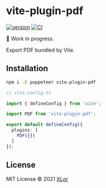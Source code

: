 # vite-plugin-pdf

[![version](https://img.shields.io/npm/v/vite-plugin-pdf?color=rgb%2850%2C203%2C86%29&label=vite-plugin-pdf)](https://www.npmjs.com/package/vite-plugin-pdf) [![CI](https://github.com/yjl9903/vite-plugin-pdf/actions/workflows/ci.yml/badge.svg)](https://github.com/yjl9903/vite-plugin-pdf/actions/workflows/ci.yml)

:construction: Work in progress.

Export PDF bundled by Vite.

## Installation

```bash
npm i -D puppeteer vite-plugin-pdf
```

```ts
// vite.config.ts

import { defineConfig } from 'vite';

import PDF from 'vite-plugin-pdf';

export default defineConfig({
  plugins: [
    PDF({})
  ]
});
```

## License

MIT License © 2021 [XLor](https://github.com/yjl9903)
